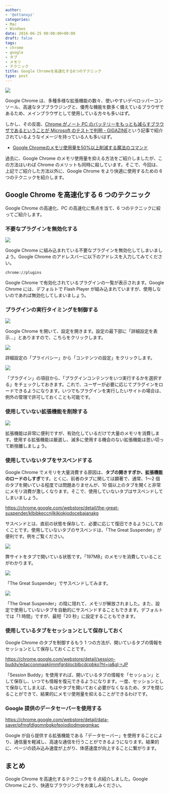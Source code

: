 ```yaml
---
author:
- '@ottanxyz'
categories:
- Mac
- Windows
date: 2016-06-25 00:00:00+00:00
draft: false
tags:
- chrome
- google
- タブ
- メモリ
- テクニック
title: Google Chromeを高速化する6つのテクニック
type: post
---
```


![](160625-576e80aa58cc5.jpg)

Google Chrome は、多種多様な拡張機能の数々、使いやすいデベロッパーコンソール、高速なタブブラウジングと、優秀な機能を数多く備えているブラウザであるため、メインブラウザとして使用している方々も多いはず。

しかし、その反面、[Chrome がノート PC のバッテリーをもっとも減らすブラウザであるということが Microsoft のテストで判明 - GIGAZINE](http://gigazine.net/news/20160621-power-efficient-browser/)という記事で紹介されているようなイメージを持っている人も多いはず。

* [Google Chromeのメモリ使用量を50%以上削減する魔法のコマンド](/posts/2014/09/chrome-memory-reduce-219/)

過去に、Google Chrome のメモリ使用量を抑える方法をご紹介しましたが、この方法はいわば Chrome のメリットも同時に殺しています。そこで、今回は、上記でご紹介した方法以外に、Google Chrome をより快適に使用するための 6 つのテクニックを紹介します。

## Google Chrome を高速化する 6 つのテクニック

Google Chrome の高速化、PC の高速化に焦点を当て、6 つのテクニックに絞ってご紹介します。

### 不要なプラグインを無効化する

![](160625-576e84589c6a3.png)

Google Chrome に組み込まれている不要なプラグインを無効化してしまいましよう。Google Chrome のアドレスバーに以下のアドレスを入力してみてください。

    chrome://plugins

Google Chrome で有効化されているプラグインの一覧が表示されます。Google Chrome には、デフォルトで Flash Player が組み込まれていますが、使用しないのであれば無効化してしまいましょう。

### プラグインの実行タイミングを制御する

![](160625-576e84ca0239e.png)

Google Chrome を開いて、設定を開きます。設定の最下部に「詳細設定を表示...」とありますので、こちらをクリックします。

![](160625-576e84d29b92b.png)

詳細設定の「プライバシー」から「コンテンツの設定」をクリックします。

![](160625-576e84df1e1f7.png)

「プラグイン」の項目から、「プラグインコンテンツをいつ実行するかを選択する」をチェックしておきます。これで、ユーザーが必要に応じてプラグインをロードできるようになります。いつでもプラグインを実行したいサイトの場合は、例外の管理で許可しておくことも可能です。

### 使用していない拡張機能を削除する

![](160625-576e8592e3b3c.png)

拡張機能は非常に便利ですが、有効化しているだけで大量のメモリを消費します。使用する拡張機能は厳選し、滅多に使用する機会のない拡張機能は思い切って断捨離しましょう。

### 使用していないタブをサスペンドする

Google Chrome でメモリを大量消費する原因は、**タブの開きすぎか、拡張機能のロードのしすぎ**です。とくに、前者のタブに関しては顕著で、通常、1〜2 個のタブを開いている程度では問題ありませんが、10 個以上のタブを開くと非常にメモリ消費が激しくなります。そこで、使用していないタブはサスペンドしてしまいましょう。

<https://chrome.google.com/webstore/detail/the-great-suspender/klbibkeccnjlkjkiokjodocebajanakg>

サスペンドとは、直前の状態を保存して、必要に応じて復旧できるようにしておくことです。使用していないタブのサスペンドは、「The Great Suspender」が便利です。例をご覧ください。

![](160625-576e85d13b319.png)

弊サイトをタブで開いている状態です。「197MB」のメモリを消費していることがわかります。

![](160625-576e85d9e17af.png)

「The Great Suspender」でサスペンドしてみます。

![](160625-576e85e1843e1.png)

「The Great Suspender」の陰に隠れて、メモリが解放されました。また、設定で使用していないタブを自動的にサスペンドすることもできます。デフォルトでは「1 時間」ですが、最短「20 秒」に設定することもできます。

### 使用しているタブをセッションとして保存しておく

Google Chrome のタブを制御するもう 1 つの方法が、開いているタブの情報をセッションとして保存しておくことです。

<https://chrome.google.com/webstore/detail/session-buddy/edacconmaakjimmfgnblocblbcdcpbko?hl=ja&gl;=JP>

「Session Buddy」を使用すれば、開いているタブの情報を「セッション」として保存し、いつでも情報を復元できるようになります。一度、セッションとして保存してしまえば、もはやタブを開いておく必要がなくなるため、タブを閉じることができて、結果的にメモリ使用量を抑えることができるわけです。

### Google 提供のデータセーバーを使用する

<https://chrome.google.com/webstore/detail/data-saver/pfmgfdlgomnbgkofeojodiodmgpgmkac>

Google が自ら提供する拡張機能である「データセーバー」を使用することにより、通信量を軽減し、高速な通信を行うことができるようになります。結果的に、ページの読み込み速度が上がり、体感速度が向上することに繋がります。

## まとめ

Google Chrome を高速化するテクニックを 6 点紹介しました。Google Chrome により、快適なブラウジングをお楽しみください。
